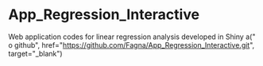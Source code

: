 # App_Regression_Interactive
Web application codes for linear regression analysis developed in Shiny
a(" o github", href="https://github.com/Fagna/App_Regression_Interactive.git", target="_blank")
